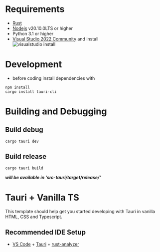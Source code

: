 # Requirements
- [Rust](https://www.rust-lang.org/tools/install)
- [Nodejs](https://nodejs.org/en) v20.10.0LTS or higher
- Python 3.1 or higher
- [Visual Studio 2022 Community](https://visualstudio.microsoft.com/downloads/) and install <br>
![visualstudio install](https://tauri.app/assets/images/vs-installer-dark-03cefd64bd4335f718aacc8f4842d2bb.png#gh-dark-mode-only)
# Development
- before coding install dependencies with
```
npm install
cargo install tauri-cli
```
# Building and Debugging
## Build debug
```
cargo tauri dev
```
## Build release
```
cargo tauri build
```
***will be available in 'src-tauri/target/release/'***
# Tauri + Vanilla TS
This template should help get you started developing with Tauri in vanilla HTML, CSS and Typescript.
## Recommended IDE Setup
- [VS Code](https://code.visualstudio.com/) + [Tauri](https://marketplace.visualstudio.com/items?itemName=tauri-apps.tauri-vscode) + [rust-analyzer](https://marketplace.visualstudio.com/items?itemName=rust-lang.rust-analyzer)
